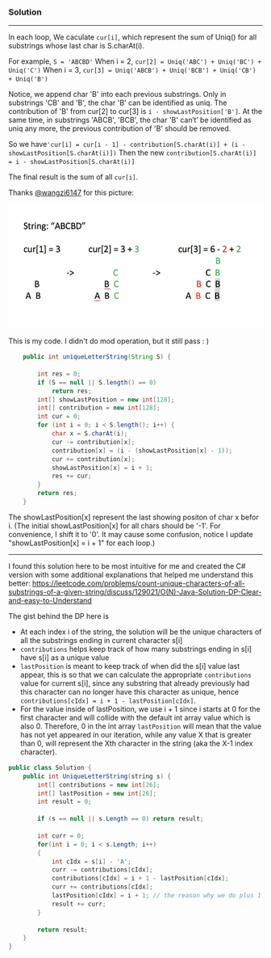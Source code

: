 ### Solution

---

In each loop, We caculate `cur[i]`, which represent the sum of Uniq() for all substrings whose last char is S.charAt(i).



For example,
`S = 'ABCBD'`
When i = 2, `cur[2] = Uniq('ABC') + Uniq('BC') + Uniq('C')`
When i = 3, `cur[3] = Uniq('ABCB') + Uniq('BCB') + Uniq('CB') + Uniq('B')`



Notice, we append char 'B' into each previous substrings. Only in substrings 'CB' and 'B', the char 'B' can be identified as uniq. The contribution of 'B' from cur[2] to cur[3] is `i - showLastPosition['B']`. At the same time, in substrings 'ABCB', 'BCB', the char 'B' can‘t’ be identified as uniq any more, the previous contribution of 'B' should be removed.



So we have`'cur[i] = cur[i - 1] - contribution[S.charAt(i)] + (i - showLastPosition[S.charAt(i)])`
Then the new `contribution[S.charAt(i)] = i - showLastPosition[S.charAt(i)]`



The final result is the sum of all `cur[i]`.



Thanks [@wangzi6147](https://discuss.leetcode.com/user/wangzi6147) for this picture:

![](img/image_1525586587.png)

This is my code. I didn't do mod operation, but it still pass : )



```java
    public int uniqueLetterString(String S) {
        
        int res = 0;
        if (S == null || S.length() == 0)
            return res;    
        int[] showLastPosition = new int[128];
        int[] contribution = new int[128];
        int cur = 0;
        for (int i = 0; i < S.length(); i++) {
            char x = S.charAt(i);
            cur -= contribution[x]; 
            contribution[x] = (i - (showLastPosition[x] - 1));
            cur += contribution[x]; 
            showLastPosition[x] = i + 1;
            res += cur;
        }   
        return res;
    }
```



The showLastPosition[x] represent the last showing positon of char x befor i. (The initial showLastPosition[x] for all chars should be '-1'. For convenience, I shift it to '0'. It may cause some confusion, notice I update "showLastPosition[x] = i + 1" for each loop.)



----

I found this solution here to be most intuitive for me and created the C# version with some additional explanations that helped me understand this better: https://leetcode.com/problems/count-unique-characters-of-all-substrings-of-a-given-string/discuss/129021/O(N)-Java-Solution-DP-Clear-and-easy-to-Understand



The gist behind the DP here is



- At each index i of the string, the solution will be the unique characters of all the substrings ending in current character s[i]
- `contributions` helps keep track of how many substrings ending in s[i] have s[i] as a unique value
- `lastPosition` is meant to keep track of when did the s[i] value last appear, this is so that we can calculate the appropriate `contributions` value for current s[i], since any substring that already previously had this character can no longer have this character as unique, hence `contributions[cIdx] = i + 1 - lastPosition[cIdx]`.
- For the value inside of lastPosition, we use i + 1 since i starts at 0 for the first character and will collide with the default int array value which is also 0. Therefore, 0 in the int array `lastPosition` will mean that the value has not yet appeared in our iteration, while any value X that is greater than 0, will represent the Xth character in the string (aka the X-1 index character).

```java
public class Solution {
    public int UniqueLetterString(string s) {
        int[] contributions = new int[26];
        int[] lastPosition = new int[26];
        int result = 0;
        
        if (s == null || s.Length == 0) return result;
        
        int curr = 0;
        for(int i = 0; i < s.Length; i++)
        {
            int cIdx = s[i] - 'A';
            curr -= contributions[cIdx];
            contributions[cIdx] = i + 1 - lastPosition[cIdx];
            curr += contributions[cIdx];
            lastPosition[cIdx] = i + 1; // the reason why we do plus 1 is because 0 means hasn't shown up before
            result += curr;
        }
        
        return result;
    }
}
```